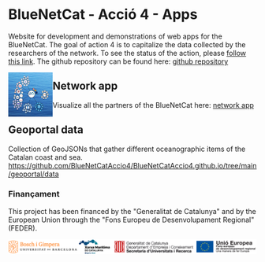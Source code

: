 # BlueNetCat - Acció 4 - Apps
Website for development and demonstrations of web apps for the BlueNetCat. The goal of action 4 is to capitalize the data collected by the researchers of the network. To see the status of the action, please [follow this link](https://github.com/BlueNetCatAccio4/convocatoria). The github repository can be found here: [github repository](https://github.com/BlueNetCatAccio4)

<img align="left" width="90" height="90" src="img/network.png">

## Network app
Visualize all the partners of the BlueNetCat here: [network app](https://bluenetcataccio4.github.io/network/)

## Geoportal data
Collection of GeoJSONs that gather different oceanographic items of the Catalan coast and sea. https://github.com/BlueNetCatAccio4/BlueNetCatAccio4.github.io/tree/main/geoportal/data



### Finançament
This project has been financed by the "Generalitat de Catalunya" and by the European Union through the "Fons Europeu de Desenvolupament Regional" (FEDER).

![Funding](img/funding.png)
